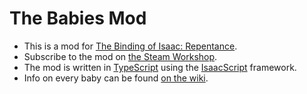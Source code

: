 # The Babies Mod

- This is a mod for [The Binding of Isaac: Repentance](https://store.steampowered.com/app/1426300/The_Binding_of_Isaac_Repentance/).
- Subscribe to the mod on [the Steam Workshop](https://steamcommunity.com/sharedfiles/filedetails/?id=1545273881).
- The mod is written in [TypeScript](https://www.typescriptlang.org/) using the [IsaacScript](https://isaacscript.github.io/) framework.
- Info on every baby can be found [on the wiki](https://bindingofisaacrebirth.gamepedia.com/User:Zamie/Babies_Mod).
